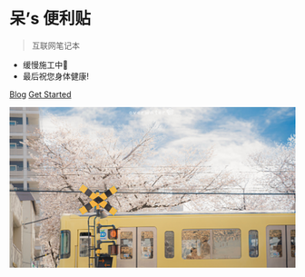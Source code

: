 # 呆’s 便利贴

> 互联网笔记本

- 缓慢施工中🚧
- 最后祝您身体健康!

[Blog](https://graugris.icu/)
[Get Started](/about.md)

![](media/IMG_3461.JPG)